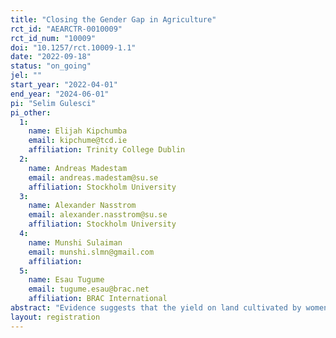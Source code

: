 ```yaml
---
title: "Closing the Gender Gap in Agriculture"
rct_id: "AEARCTR-0010009"
rct_id_num: "10009"
doi: "10.1257/rct.10009-1.1"
date: "2022-09-18"
status: "on_going"
jel: ""
start_year: "2022-04-01"
end_year: "2024-06-01"
pi: "Selim Gulesci"
pi_other:
  1:
    name: Elijah Kipchumba
    email: kipchume@tcd.ie
    affiliation: Trinity College Dublin
  2:
    name: Andreas Madestam
    email: andreas.madestam@su.se
    affiliation: Stockholm University
  3:
    name: Alexander Nasstrom
    email: alexander.nasstrom@su.se
    affiliation: Stockholm University
  4:
    name: Munshi Sulaiman
    email: munshi.slmn@gmail.com
    affiliation: 
  5:
    name: Esau Tugume
    email: tugume.esau@brac.net
    affiliation: BRAC International
abstract: "Evidence suggests that the yield on land cultivated by women in Sub-Saharan Africa is lower than that on land cultivated by men. On average, women are less likely to use new technologies or inputs, but the reasons behind this are unclear. In this project, we will investigate one potential explanation behind the gender gap in agricultural productivity: that women may lack the necessary skills required to access new technologies and inputs that in turn enable productive investments. We will cooperate with an NGO (BRAC) in Uganda. We will evaluate a new program that provides training in soft skills to female farmers. We will also study the effect of disseminating information about composting technology that enables farmers to improve the productivity of their land while improving environmental sustainability. We will investigate whether female farmers are less likely to use composting (as found in previous literature for other technological innovations) and whether the gap between the sexes is smaller for women who have received the soft skills training. The experiment will shed light on the extent to which the lack of soft skills limit the use of new agricultural technologies among women (relative to men) and whether the NGO’s program can help reduce any gender differences. The project's findings will help design policies that empower female farmers and increase their productivity."
layout: registration
---
```


